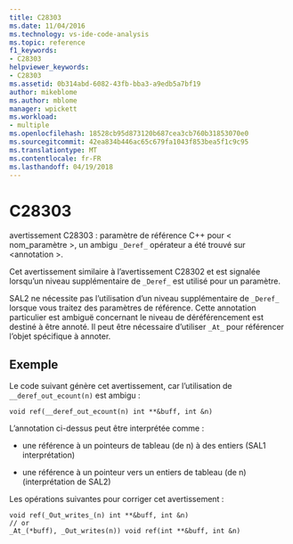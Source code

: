 ```yaml
---
title: C28303
ms.date: 11/04/2016
ms.technology: vs-ide-code-analysis
ms.topic: reference
f1_keywords:
- C28303
helpviewer_keywords:
- C28303
ms.assetid: 0b314abd-6082-43fb-bba3-a9edb5a7bf19
author: mikeblome
ms.author: mblome
manager: wpickett
ms.workload:
- multiple
ms.openlocfilehash: 18528cb95d873120b687cea3cb760b31853070e0
ms.sourcegitcommit: 42ea834b446ac65c679fa1043f853bea5f1c9c95
ms.translationtype: MT
ms.contentlocale: fr-FR
ms.lasthandoff: 04/19/2018
---
```

# <a name="c28303"></a>C28303
avertissement C28303 : paramètre de référence C++ pour < nom_paramètre >, un ambigu `_Deref_` opérateur a été trouvé sur \<annotation >.

 Cet avertissement similaire à l’avertissement C28302 et est signalée lorsqu’un niveau supplémentaire de `_Deref_` est utilisé pour un paramètre.

 SAL2 ne nécessite pas l’utilisation d’un niveau supplémentaire de `_Deref_` lorsque vous traitez des paramètres de référence. Cette annotation particulier est ambiguë concernant le niveau de déréférencement est destiné à être annoté. Il peut être nécessaire d’utiliser `_At_` pour référencer l’objet spécifique à annoter.

## <a name="example"></a>Exemple
 Le code suivant génère cet avertissement, car l’utilisation de `__deref_out_ecount(n)` est ambigu :

```
void ref(__deref_out_ecount(n) int **&buff, int &n)
```

 L’annotation ci-dessus peut être interprétée comme :

-   une référence à un pointeurs de tableau (de n) à des entiers (SAL1 interprétation)

-   une référence à un pointeur vers un entiers de tableau (de n) (interprétation de SAL2)

 Les opérations suivantes pour corriger cet avertissement :

```
void ref(_Out_writes_(n) int **&buff, int &n)
// or
_At_(*buff), _Out_writes(n)) void ref(int **&buff, int &n)

```